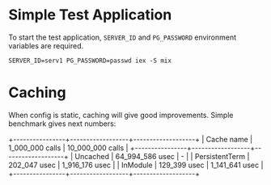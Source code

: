 # Simple Test Application

To start the test application, `SERVER_ID` and  `PG_PASSWORD` environment
variables are required.

```
SERVER_ID=serv1 PG_PASSWORD=passwd iex -S mix
```

# Caching

When config is static, caching will give good improvements.
Simple benchmark gives next numbers:

+----------------+------------------+-------------------+
| Cache name     |  1_000_000 calls |  10_000_000 calls |
+----------------+------------------+-------------------+
| Uncached       | 64_994_586 usec  |           -       |
| PersistentTerm |    202_047 usec  |   1_916_176 usec  |
| InModule       |    129_399 usec  |   1_141_641 usec  |
+----------------+------------------+-------------------+
